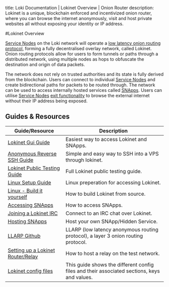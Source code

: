 title: Loki Documentation | Lokinet Overview | Onion Router
description: Lokinet is a unique, blockchain enforced and incentivized onion router, where you can browse the internet anonymously, visit and host private websites all without exposing your identity or IP address.

#Lokinet Overview

[Service Nodes](../ServiceNodes/SNOverview.md) on the Loki network will operate a [low latency onion routing protocol](../Lokinet/LLARP.md), forming a fully decentralised overlay network, called Lokinet. Onion routing protocols allow for users to form tunnels or paths through a distributed network, using multiple nodes as hops to obfuscate the destination and origin of data packets.  

The network does not rely on trusted authorities and its state is fully derived from the blockchain.  Users can connect to individual [Service Nodes](../ServiceNodes/SNOverview.md) and create bidirectional paths for packets to be routed through.  The network can be used to access internally hosted services called [SNApps](../Lokinet/SNApps.md). Users can utilise [Service Nodes](../ServiceNodes/SNOverview.md) [exit functionality](/ServiceNodes/ServiceNodeFunctions/#exit-nodes) to browse the external internet without their IP address being exposed.


## Guides & Resources

| **Guide/Resource**                                                      	| **Description**                                                                             	|
|-------------------------------------------------------------------------	|---------------------------------------------------------------------------------------------	|
| [Lokinet Gui Guide](../Lokinet/Guides/LokinetGuiGuide.md)                 | Easiest way to access Lokinet and SNApps.                                                     |
| [Anonymous Reverse SSH Guide](../Lokinet/Guides/ReverseSSHGuide.md)       | Simple and easy way to SSH into a VPS through lokinet.                                        |
| [Lokinet Public Testing Guide](../Lokinet/Guides/PublicTestingGuide.md) 	| Full Lokinet public testing guide.                                                          	|
| [Linux Setup Guide](../Lokinet/Guides/lokinet-linux-guide.md)             | Linux preperation for accessing Lokinet.                                                      |
| [Linux - Build it yourself](../Lokinet/Guides/Install.md)                 | How to build Lokinet from source.                                                             |
| [Accessing SNApps](../Lokinet/Guides/AccessingSNApps.md)                	| How to access SNApps.                                                                       	|
| [Joining a Lokinet IRC](../Lokinet/Guides/LokinetIRC.md)                	| Connect to an IRC chat over Lokinet.                                                        	|
| [Hosting SNApps](../Lokinet/Guides/HostingSNApps.md)                    	| Host your own SNApp/Hidden Service.                                                         	|
| [LLARP Github](https://github.com/loki-project/loki-network)            	| LLARP (low latency anonymous routing protocol), a layer 3 onion routing protocol.           	|
| [Setting up a Lokinet Router/Relay](../Lokinet/Guides/LokinetRouter.md)   | How to host a relay on the test network.                                                    	|
| [Lokinet config files](../Lokinet/Guides/LokinetConfig.md)              	| This guide shows the different config files and their associated sections, keys and values. 	|